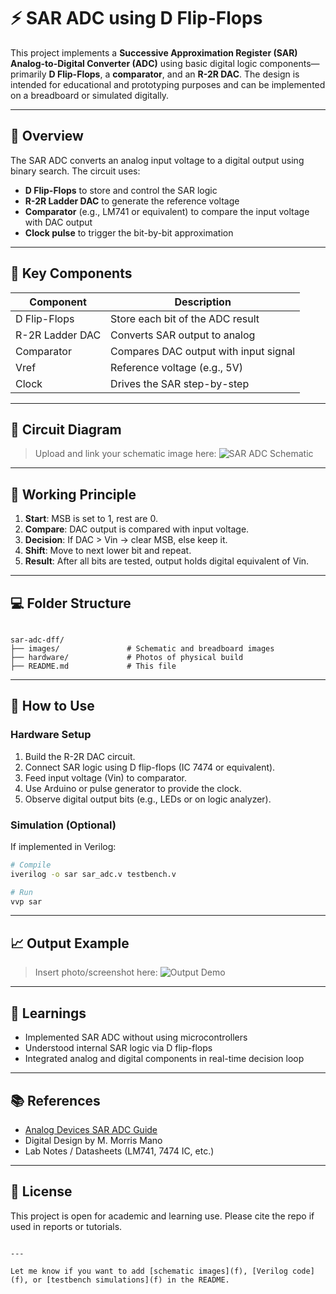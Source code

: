 
# ⚡ SAR ADC using D Flip-Flops

This project implements a **Successive Approximation Register (SAR) Analog-to-Digital Converter (ADC)** using basic digital logic components—primarily **D Flip-Flops**, a **comparator**, and an **R-2R DAC**. The design is intended for educational and prototyping purposes and can be implemented on a breadboard or simulated digitally.

---

## 📌 Overview

The SAR ADC converts an analog input voltage to a digital output using binary search. The circuit uses:

- **D Flip-Flops** to store and control the SAR logic
- **R-2R Ladder DAC** to generate the reference voltage
- **Comparator** (e.g., LM741 or equivalent) to compare the input voltage with DAC output
- **Clock pulse** to trigger the bit-by-bit approximation

---

## 🔧 Key Components

| Component         | Description                           |
|------------------|---------------------------------------|
| D Flip-Flops      | Store each bit of the ADC result      |
| R-2R Ladder DAC   | Converts SAR output to analog         |
| Comparator        | Compares DAC output with input signal |
| Vref              | Reference voltage (e.g., 5V)          |
| Clock             | Drives the SAR step-by-step           |

---

## 📐 Circuit Diagram

> Upload and link your schematic image here:
![SAR ADC Schematic](./images/schematic.png)

---

## 🧠 Working Principle

1. **Start**: MSB is set to 1, rest are 0.
2. **Compare**: DAC output is compared with input voltage.
3. **Decision**: If DAC > Vin → clear MSB, else keep it.
4. **Shift**: Move to next lower bit and repeat.
5. **Result**: After all bits are tested, output holds digital equivalent of Vin.

---

## 💻 Folder Structure

```

sar-adc-dff/
├── images/               # Schematic and breadboard images
├── hardware/             # Photos of physical build
├── README.md             # This file

````

---

## 🚀 How to Use

### Hardware Setup

1. Build the R-2R DAC circuit.
2. Connect SAR logic using D flip-flops (IC 7474 or equivalent).
3. Feed input voltage (Vin) to comparator.
4. Use Arduino or pulse generator to provide the clock.
5. Observe digital output bits (e.g., LEDs or on logic analyzer).

### Simulation (Optional)

If implemented in Verilog:
```bash
# Compile
iverilog -o sar sar_adc.v testbench.v

# Run
vvp sar
```

---

## 📈 Output Example

> Insert photo/screenshot here:
> ![Output Demo](./images/output.png)

---

## 🧠 Learnings

* Implemented SAR ADC without using microcontrollers
* Understood internal SAR logic via D flip-flops
* Integrated analog and digital components in real-time decision loop

---

## 📚 References

* [Analog Devices SAR ADC Guide](https://www.analog.com/en/analog-dialogue/articles/how-a-successive-approximation-adc-works.html)
* Digital Design by M. Morris Mano
* Lab Notes / Datasheets (LM741, 7474 IC, etc.)

---

## 📜 License

This project is open for academic and learning use. Please cite the repo if used in reports or tutorials.

```

---

Let me know if you want to add [schematic images](f), [Verilog code](f), or [testbench simulations](f) in the README.
```
